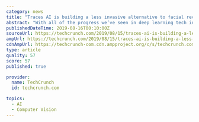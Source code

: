 ```yaml
---
category: news
title: "Traces AI is building a less invasive alternative to facial recognition tracking"
abstract: "With all of the progress we’ve seen in deep learning tech in the past few years, it seems pretty inevitable that security cameras become smarter and more capable in regards to tracking, but ..."
publishedDateTime: 2019-08-16T00:10:00Z
sourceUrl: https://techcrunch.com/2019/08/15/traces-ai-is-building-a-less-invasive-alternative-to-facial-recognition-tracking/
ampUrl: https://techcrunch.com/2019/08/15/traces-ai-is-building-a-less-invasive-alternative-to-facial-recognition-tracking/amp/
cdnAmpUrl: https://techcrunch-com.cdn.ampproject.org/c/s/techcrunch.com/2019/08/15/traces-ai-is-building-a-less-invasive-alternative-to-facial-recognition-tracking/amp/
type: article
quality: 57
score: 57
published: true

provider:
  name: TechCrunch
  id: techcrunch.com

topics:
  - AI
  - Computer Vision
---
```

